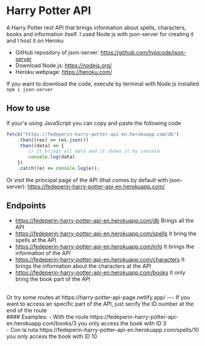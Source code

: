 # Harry Potter API
A Harry Potter rest API that brings information about spells, characters, books and information itself. I used Node js with json-server for creating it and I host it on Heroku <br>

- GitHub repository of json-server: https://github.com/typicode/json-server <br>
- Download Node.js: https://nodejs.org/ <br>
- Heroku webpage: https://heroku.com/ <br>

If you want to download the code, execute by terminal with Node js installed  ``npm i json-server``

## How to use
If your'e using JavaScript you can copy and paste the following code <br>
```javascript
fetch("https://fedeperin-harry-potter-api-en.herokuapp.com/db")
	.then((res) => res.json())
	.then((data) => {
		// It brings all data and it shows it by console
		console.log(data)
	})
	.catch((e) => console.log(e));
```
Or visit the principal page of the API (that comes by default with json-server): https://fedeperin-harry-potter-api-en.herokuapp.com/

## Endpoints
- https://fedeperin-harry-potter-api-en.herokuapp.com/db Brings all the API
- https://fedeperin-harry-potter-api-en.herokuapp.com/spells It bring the spells at the API
- https://fedeperin-harry-potter-api-en.herokuapp.com/info It brings the information of the API
- https://fedeperin-harry-potter-api-en.herokuapp.com/characters It brings the information about the characters at the API
- https://fedeperin-harry-potter-api-en.herokuapp.com/books It only bring the book part of the API <br>

<br>
Or try some routes at https://harry-potter-api-page.netlify.app/
--- 
If you want to access an specific part of the API, just secify the ID number at the end of the route<br>
#### Examples: 
- With the route https://fedeperin-harry-potter-api-en.herokuapp.com/books/3 you only access the book with ID 3<br>
- Con la ruta https://fedeperin-harry-potter-api-en.herokuapp.com/spells/10 you only access the book with ID 10